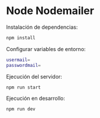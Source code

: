 # Node Nodemailer

Instalación de dependencias:

```bash
npm install
```

Configurar variables de entorno:

```bash
usermail= 
passwordmail=
```

Ejecución del servidor:

```bash
npm run start 
```

Ejecución en desarrollo:

```bash
npm run dev
```